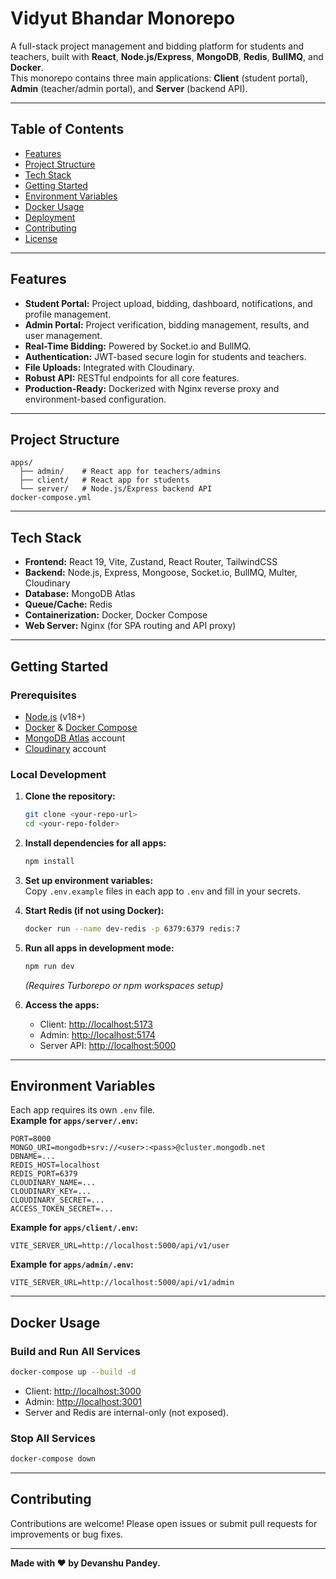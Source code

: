 # Vidyut Bhandar Monorepo

A full-stack project management and bidding platform for students and teachers, built with **React**, **Node.js/Express**, **MongoDB**, **Redis**, **BullMQ**, and **Docker**.  
This monorepo contains three main applications: **Client** (student portal), **Admin** (teacher/admin portal), and **Server** (backend API).

---

## Table of Contents

- [Features](#features)
- [Project Structure](#project-structure)
- [Tech Stack](#tech-stack)
- [Getting Started](#getting-started)
- [Environment Variables](#environment-variables)
- [Docker Usage](#docker-usage)
- [Deployment](#deployment)
- [Contributing](#contributing)
- [License](#license)

---

## Features

- **Student Portal:** Project upload, bidding, dashboard, notifications, and profile management.
- **Admin Portal:** Project verification, bidding management, results, and user management.
- **Real-Time Bidding:** Powered by Socket.io and BullMQ.
- **Authentication:** JWT-based secure login for students and teachers.
- **File Uploads:** Integrated with Cloudinary.
- **Robust API:** RESTful endpoints for all core features.
- **Production-Ready:** Dockerized with Nginx reverse proxy and environment-based configuration.

---

## Project Structure

```
apps/
  ├── admin/    # React app for teachers/admins
  ├── client/   # React app for students
  └── server/   # Node.js/Express backend API
docker-compose.yml
```

---

## Tech Stack

- **Frontend:** React 19, Vite, Zustand, React Router, TailwindCSS
- **Backend:** Node.js, Express, Mongoose, Socket.io, BullMQ, Multer, Cloudinary
- **Database:** MongoDB Atlas
- **Queue/Cache:** Redis
- **Containerization:** Docker, Docker Compose
- **Web Server:** Nginx (for SPA routing and API proxy)

---

## Getting Started

### Prerequisites

- [Node.js](https://nodejs.org/) (v18+)
- [Docker](https://www.docker.com/) & [Docker Compose](https://docs.docker.com/compose/)
- [MongoDB Atlas](https://www.mongodb.com/cloud/atlas) account
- [Cloudinary](https://cloudinary.com/) account

### Local Development

1. **Clone the repository:**

   ```sh
   git clone <your-repo-url>
   cd <your-repo-folder>
   ```

2. **Install dependencies for all apps:**

   ```sh
   npm install
   ```

3. **Set up environment variables:**  
   Copy `.env.example` files in each app to `.env` and fill in your secrets.

4. **Start Redis (if not using Docker):**

   ```sh
   docker run --name dev-redis -p 6379:6379 redis:7
   ```

5. **Run all apps in development mode:**

   ```sh
   npm run dev
   ```

   _(Requires Turborepo or npm workspaces setup)_

6. **Access the apps:**
   - Client: [http://localhost:5173](http://localhost:5173)
   - Admin: [http://localhost:5174](http://localhost:5174)
   - Server API: [http://localhost:5000](http://localhost:5000)

---

## Environment Variables

Each app requires its own `.env` file.  
**Example for `apps/server/.env`:**

```
PORT=8000
MONGO_URI=mongodb+srv://<user>:<pass>@cluster.mongodb.net
DBNAME=...
REDIS_HOST=localhost
REDIS_PORT=6379
CLOUDINARY_NAME=...
CLOUDINARY_KEY=...
CLOUDINARY_SECRET=...
ACCESS_TOKEN_SECRET=...
```

**Example for `apps/client/.env`:**

```
VITE_SERVER_URL=http://localhost:5000/api/v1/user
```

**Example for `apps/admin/.env`:**

```
VITE_SERVER_URL=http://localhost:5000/api/v1/admin
```

---

## Docker Usage

### Build and Run All Services

```sh
docker-compose up --build -d
```

- Client: [http://localhost:3000](http://localhost:3000)
- Admin: [http://localhost:3001](http://localhost:3001)
- Server and Redis are internal-only (not exposed).

### Stop All Services

```sh
docker-compose down
```

---

## Contributing

Contributions are welcome! Please open issues or submit pull requests for improvements or bug fixes.

---

**Made with ❤️ by Devanshu Pandey.**
